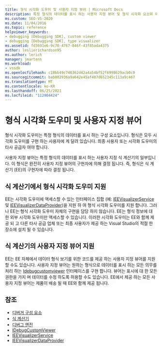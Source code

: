 ```yaml
---
title: 형식 시각화 도우미 및 사용자 지정 뷰어 | Microsoft Docs
description: 특정 형식의 데이터를 표시 하는 사용자 지정 뷰어 및 형식 시각화 요소와 이러한 구성 요소 간의 차이점에 대해 알아봅니다.
ms.custom: SEO-VS-2020
ms.date: 11/04/2016
ms.topic: reference
helpviewer_keywords:
- debugging [Debugging SDK], custom viewer
- debugging [Debugging SDK], type visualizer
ms.assetid: fd3691e6-9c78-4767-846f-43f85ada4375
author: leslierichardson95
ms.author: lerich
manager: jmartens
ms.workload:
- vssdk
ms.openlocfilehash: c18bb49c740362d42a4a54bf52f6998629acb0c0
ms.sourcegitcommit: bab002936a9a642e45af407d652345c113a9c467
ms.translationtype: MT
ms.contentlocale: ko-KR
ms.lasthandoff: 06/25/2021
ms.locfileid: "112904424"
---
```

# <a name="type-visualizer-and-custom-viewer"></a>형식 시각화 도우미 및 사용자 지정 뷰어
형식 시각화 도우미는 특정 형식의 데이터를 표시 하는 구성 요소입니다. 형식은 모두 시각화 도우미를 구현 하는 사용자에 게 달려 있습니다. 최종 사용자 또는 시각화 도우미의 타사 공급자 여야 합니다.

 사용자 지정 뷰어는 특정 형식의 데이터를 표시 하는 사용자 지정 식 계산기의 일부입니다. 이 형식은 완전히 사용자 지정 뷰어의 구현자에 의해 결정 됩니다. 즉, 형식은 식 계산기 (EE)의 구현자에 따라 결정 됩니다.

## <a name="support-for-type-visualizers-in-an-expression-evaluator"></a>식 계산기에서 형식 시각화 도우미 지원
 EE는 시각화 도우미에 액세스할 수 있는 인터페이스 집합 (예: [IEEVisualizerService](../../extensibility/debugger/reference/ieevisualizerservice.md) 및 [IEEVisualizerDataProvider](../../extensibility/debugger/reference/ieevisualizerdataprovider.md))을 지원 하 여 형식 시각화 도우미를 지원 합니다. 그러나 EE는 형식 시각화 도우미 자체의 구현을 담당 하지 않습니다. EE는 형식 정보에 대 한 외부 시각화 도우미만 액세스할 수 있습니다. 이러한 시각화 도우미는 EE와 함께 제공 되 고 다른 타사 공급 업체 또는 최종 사용자가 제공 하는 Visual Studio의 적절 한 장소에 설치 될 수 있습니다.

## <a name="support-for-custom-viewers-in-an-expression-evaluator"></a>식 계산기의 사용자 지정 뷰어 지원
 EE는 EE 자체에서 데이터 형식 보기를 위한 코드를 제공 하는 사용자 지정 뷰어를 지원할 수도 있습니다. 사용자 지정 뷰어는 원하는 형식으로 데이터를 표시 하는 모든 의무를 처리 하는 [Idebugcustomviewer](../../extensibility/debugger/reference/idebugcustomviewer.md) 인터페이스를 구현 합니다. 뷰어는 표시에 대 한 모든 권한을 가지 며 데이터를 수정 하도록 허용할 수도 있습니다. EE에서 제공 하는 모든 사용자 지정 뷰어는 제품이 배송 될 때 EE와 함께 제공 됩니다.

## <a name="see-also"></a>참조
- [디버거 구성 요소](../../extensibility/debugger/debugger-components.md)
- [식 계산기](../../extensibility/debugger/expression-evaluator.md)
- [디버그 엔진](../../extensibility/debugger/debug-engine.md)
- [IDebugCustomViewer](../../extensibility/debugger/reference/idebugcustomviewer.md)
- [IEEVisualizerService](../../extensibility/debugger/reference/ieevisualizerservice.md)
- [IEEVisualizerDataProvider](../../extensibility/debugger/reference/ieevisualizerdataprovider.md)
